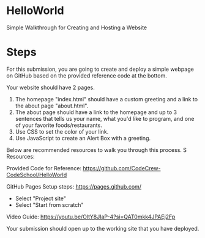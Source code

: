 # HelloWorld
Simple Walkthrough for Creating and Hosting a Website

# Steps

For this submission, you are going to create and deploy a simple webpage on GitHub based on the provided reference code at the bottom.

Your website should have 2 pages. 

1. The homepage "index.html" should have a custom greeting and a link to the about page "about.html".
2. The about page should have a link to the homepage and up to 3 sentences that tells us your name, what you'd like to program, and one of your favorite foods/restaurants.
3. Use CSS to set the color of your link.
4. Use JavaScript to create an Alert Box with a greeting.

Below are recommended resources to walk you through this process. S
Resources:

Provided Code for Reference: https://github.com/CodeCrew-CodeSchool/HelloWorld

GitHub Pages Setup steps: https://pages.github.com/
* Select "Project site"
* Select "Start from scratch"

Video Guide: https://youtu.be/OltY8JIaP-4?si=QAT0mkk4JPAEj2Fp

Your submission should open up to the working site that you have deployed.